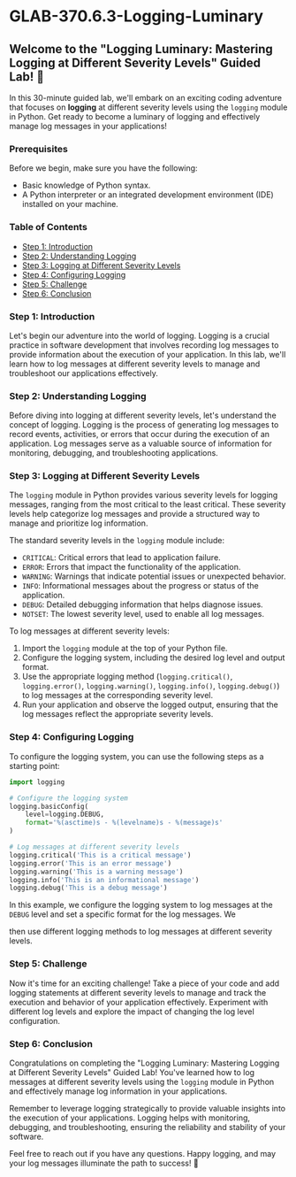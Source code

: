 # GLAB-370.6.3-Logging-Luminary

## Welcome to the "Logging Luminary: Mastering Logging at Different Severity Levels" Guided Lab! 🚀

In this 30-minute guided lab, we'll embark on an exciting coding adventure that focuses on **logging** at different severity levels using the `logging` module in Python. Get ready to become a luminary of logging and effectively manage log messages in your applications!

### Prerequisites

Before we begin, make sure you have the following:

- Basic knowledge of Python syntax.
- A Python interpreter or an integrated development environment (IDE) installed on your machine.

### Table of Contents

- [Step 1: Introduction](#step-1-introduction)
- [Step 2: Understanding Logging](#step-2-understanding-logging)
- [Step 3: Logging at Different Severity Levels](#step-3-logging-at-different-severity-levels)
- [Step 4: Configuring Logging](#step-4-configuring-logging)
- [Step 5: Challenge](#step-5-challenge)
- [Step 6: Conclusion](#step-6-conclusion)

### Step 1: Introduction

Let's begin our adventure into the world of logging. Logging is a crucial practice in software development that involves recording log messages to provide information about the execution of your application. In this lab, we'll learn how to log messages at different severity levels to manage and troubleshoot our applications effectively.

### Step 2: Understanding Logging

Before diving into logging at different severity levels, let's understand the concept of logging. Logging is the process of generating log messages to record events, activities, or errors that occur during the execution of an application. Log messages serve as a valuable source of information for monitoring, debugging, and troubleshooting applications.

### Step 3: Logging at Different Severity Levels

The `logging` module in Python provides various severity levels for logging messages, ranging from the most critical to the least critical. These severity levels help categorize log messages and provide a structured way to manage and prioritize log information.

The standard severity levels in the `logging` module include:

- `CRITICAL`: Critical errors that lead to application failure.
- `ERROR`: Errors that impact the functionality of the application.
- `WARNING`: Warnings that indicate potential issues or unexpected behavior.
- `INFO`: Informational messages about the progress or status of the application.
- `DEBUG`: Detailed debugging information that helps diagnose issues.
- `NOTSET`: The lowest severity level, used to enable all log messages.

To log messages at different severity levels:

1. Import the `logging` module at the top of your Python file.
2. Configure the logging system, including the desired log level and output format.
3. Use the appropriate logging method (`logging.critical()`, `logging.error()`, `logging.warning()`, `logging.info()`, `logging.debug()`) to log messages at the corresponding severity level.
4. Run your application and observe the logged output, ensuring that the log messages reflect the appropriate severity levels.

### Step 4: Configuring Logging

To configure the logging system, you can use the following steps as a starting point:

```python
import logging

# Configure the logging system
logging.basicConfig(
    level=logging.DEBUG,
    format='%(asctime)s - %(levelname)s - %(message)s'
)

# Log messages at different severity levels
logging.critical('This is a critical message')
logging.error('This is an error message')
logging.warning('This is a warning message')
logging.info('This is an informational message')
logging.debug('This is a debug message')
```

In this example, we configure the logging system to log messages at the `DEBUG` level and set a specific format for the log messages. We

 then use different logging methods to log messages at different severity levels.

### Step 5: Challenge

Now it's time for an exciting challenge! Take a piece of your code and add logging statements at different severity levels to manage and track the execution and behavior of your application effectively. Experiment with different log levels and explore the impact of changing the log level configuration.

### Step 6: Conclusion

Congratulations on completing the "Logging Luminary: Mastering Logging at Different Severity Levels" Guided Lab! You've learned how to log messages at different severity levels using the `logging` module in Python and effectively manage log information in your applications.

Remember to leverage logging strategically to provide valuable insights into the execution of your applications. Logging helps with monitoring, debugging, and troubleshooting, ensuring the reliability and stability of your software.

Feel free to reach out if you have any questions. Happy logging, and may your log messages illuminate the path to success! 🎉
